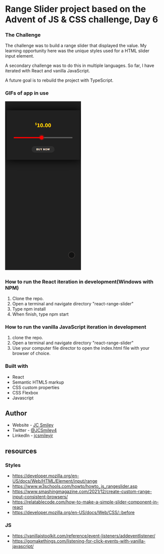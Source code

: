 # Range Slider project based on the Advent of JS & CSS challenge, Day 6

### The Challenge
The challenge was to build a range slider that displayed the value. My learning opportunity here was the unique styles used for a HTML slider input element. 

A secondary challenge was to do this in multiple languages. So far, I have iterated with React and vanilla JavaScript. 

A future goal is to rebuild the project with TypeScript. 

### GIFs of app in use

![GIF of in use](/react-range-slider/src/assets/range-slider-1.gif)

### How to run the React iteration in development(Windows with NPM)
1. Clone the repo.
2. Open a terminal and navigate directory "react-range-slider" 
3. Type npm install
4. When finish, type npm start

### How to run the vanilla JavaScript iteration in development
1. clone the repo.
2. Open a terminal and navigate directory "react-range-slider" 
3. Use your computer file director to open the index.html file with your browser of choice. 

### Built with
- React
- Semantic HTML5 markup
- CSS custom properties
- CSS Flexbox
- Javascript 

## Author
- Website - [JC Smiley](https://www.jcsmileyjr.com)
- Twitter - [@JCSmiley4](https://twitter.com/JCSmiley4)
- LinkedIn - [jcsmileyjr](https://www.linkedin.com/in/jcsmileyjr/)

## resources
### Styles
- https://developer.mozilla.org/en-US/docs/Web/HTML/Element/input/range
- https://www.w3schools.com/howto/howto_js_rangeslider.asp
- https://www.smashingmagazine.com/2021/12/create-custom-range-input-consistent-browsers/
- https://relatablecode.com/how-to-make-a-simple-slider-component-in-react
- https://developer.mozilla.org/en-US/docs/Web/CSS/::before

### JS
- https://vanillajstoolkit.com/reference/event-listeners/addeventlistener/
- https://gomakethings.com/listening-for-click-events-with-vanilla-javascript/